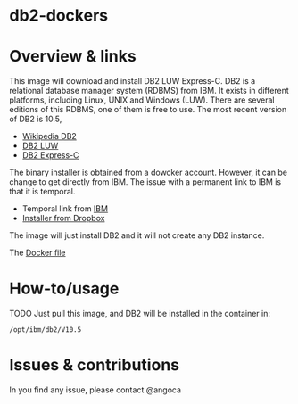 db2-dockers
===========

# Overview & links

This image will download and install DB2 LUW Express-C.
DB2 is a relational database manager system (RDBMS) from IBM.
It exists in different platforms, including Linux, UNIX and Windows (LUW).
There are several editions of this RDBMS, one of them is free to use.
The most recent version of DB2 is 10.5,

 * [Wikipedia DB2](https://en.wikipedia.org/wiki/IBM_DB2)
 * [DB2 LUW](http://www.ibm.com/software/data/db2/)
 * [DB2 Express-C](http://www.ibm.com/software/data/db2/express-c/download.html)

The binary installer is obtained from a dowcker account.
However, it can be change to get directly from IBM.
The issue with a permanent link to IBM is that it is temporal.

 * Temporal link from [IBM](https://iwm.dhe.ibm.com/sdfdl/v2/regs2/db2pmopn/db2_v105/expc/Xa.2/Xb.aA_60_-i75MwLycnAcDm34-Rpkd7iPiwBl5dXV2dsg/Xc.db2_v105/expc/v10.5_linuxx64_expc.tar.gz/Xd./Xf.LPr.D1vk/Xg.7895377/Xi.swg-db2expressc/XY.regsrvs/XZ.IDHvhZPPvIFxusUn-kAGX-Mv1qU/v10.5_linuxx64_expc.tar.gz)
 * [Installer from Dropbox](https://www.dropbox.com/s/ut3136498v8lbti/v10.5_linuxx64_expc.tar.gz)

The image will just install DB2 and it will not create any DB2 instance.

The [Docker file](https://github.com/angoca/db2-dockers/blob/master/10.5/Dockerfile.md)

# How-to/usage

TODO Just pull this image, and DB2 will be installed in the container in:

    /opt/ibm/db2/V10.5

# Issues & contributions

In you find any issue, please contact @angoca
